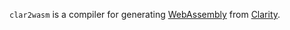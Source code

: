 

`clar2wasm` is a compiler for generating [WebAssembly](https://webassembly.org/) from [Clarity](https://github.com/clarity-lang/reference).